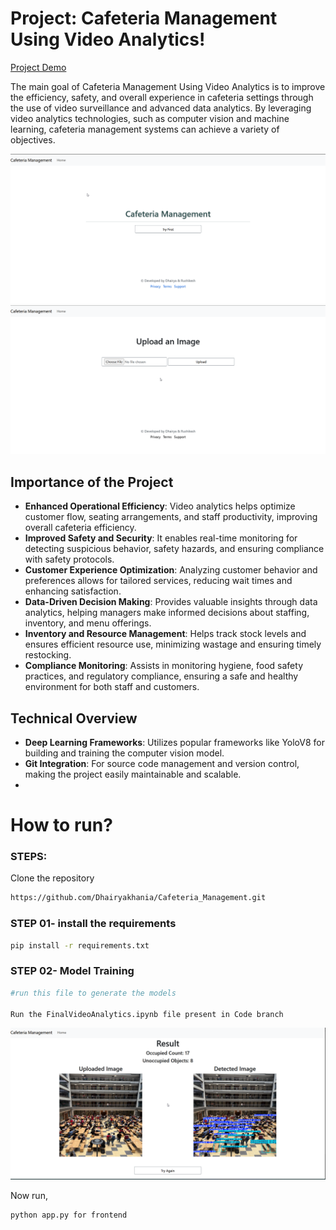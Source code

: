 # Project: Cafeteria Management Using Video Analytics!

[Project Demo](https://dhairyakhania-cafeteria-management-using-video-analytics.hf.space/)

The main goal of Cafeteria Management Using Video Analytics is to improve the efficiency, safety, and overall experience in cafeteria settings through the use of video surveillance and advanced data analytics. By leveraging video analytics technologies, such as computer vision and machine learning, cafeteria management systems can achieve a variety of objectives.

<img src="Picture_1_va.png">

<img src="Picture_3_va.png">

## Importance of the Project
- **Enhanced Operational Efficiency**: Video analytics helps optimize customer flow, seating arrangements, and staff productivity, improving overall cafeteria efficiency.
- **Improved Safety and Security**: It enables real-time monitoring for detecting suspicious behavior, safety hazards, and ensuring compliance with safety protocols.
- **Customer Experience Optimization**: Analyzing customer behavior and preferences allows for tailored services, reducing wait times and enhancing satisfaction.
- **Data-Driven Decision Making**: Provides valuable insights through data analytics, helping managers make informed decisions about staffing, inventory, and menu offerings.
- **Inventory and Resource Management**: Helps track stock levels and ensures efficient resource use, minimizing wastage and ensuring timely restocking.
- **Compliance Monitoring**: Assists in monitoring hygiene, food safety practices, and regulatory compliance, ensuring a safe and healthy environment for both staff and customers.

## Technical Overview
- **Deep Learning Frameworks**: Utilizes popular frameworks like YoloV8 for building and training the computer vision model.
- **Git Integration**: For source code management and version control, making the project easily maintainable and scalable.
- 
# How to run?
### STEPS:

Clone the repository

```bash
https://github.com/Dhairyakhania/Cafeteria_Management.git
```

### STEP 01- install the requirements
```bash
pip install -r requirements.txt
```
### STEP 02- Model Training
```bash
#run this file to generate the models

Run the FinalVideoAnalytics.ipynb file present in Code branch
```

<img src="Picture_2_va.png">

Now run,
```bash
python app.py for frontend
```
